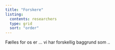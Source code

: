 ```yaml
---
title: "Forskere"
listing:
  contents: researchers
  type: grid
  sort: "order"
---
```



Fælles for os er ... vi har forskellig baggrund som ..

